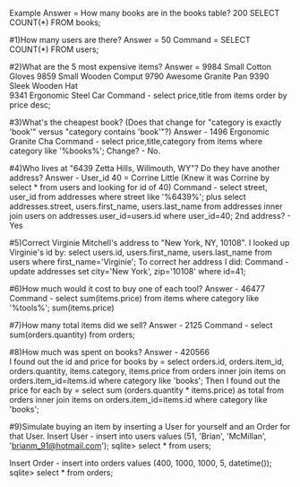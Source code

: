 
Example Answer = How many books are in the books table? 200 SELECT COUNT(*) FROM books;

#1)How many users are there?
Answer = 50
Command = SELECT COUNT(*) FROM users;


#2)What are the 5 most expensive items?
Answer =
9984 Small Cotton Gloves
9859 Small Wooden Comput
9790 Awesome Granite Pan
9390 Sleek Wooden Hat   
9341 Ergonomic Steel Car
Command - select price,title from items order by price desc;


#3)What's the cheapest book? (Does that change for "category is exactly 'book'" versus "category contains 'book'"?)
Answer - 1496 Ergonomic Granite Cha
Command - select price,title,category from items where category like '%books%';
Change? - No.


#4)Who lives at "6439 Zetta Hills, Willmouth, WY"? Do they have another address?
Answer - User_id 40 = Corrine Little (Knew it was Corrine by select * from users and looking for id of 40)
Command - select street, user_id from addresses where street like '%6439%';
                    plus
    select addresses.street, users.first_name, users.last_name from addresses inner join users on addresses.user_id=users.id where user_id=40;
2nd address? - Yes


#5)Correct Virginie Mitchell's address to "New York, NY, 10108".
I looked up Virginie's id by: select users.id,  users.first_name, users.last_name from users where first_name='Virginie';
To correct her address I did:
Command - update addresses set city='New York', zip='10108' where id=41;


#6)How much would it cost to buy one of each tool?
Answer - 46477
Command -  select sum(items.price) from items where category like '%tools%';
sum(items.price)

#7)How many total items did we sell?
Answer - 2125
Command - select sum(orders.quantity) from orders;

#8)How much was spent on books?
Answer - 420566  
I found out the id and price for books by = select orders.id, orders.item_id, orders.quantity, items.category, items.price from orders inner join items on orders.item_id=items.id where category like 'books';
Then I found out the price for each by = select sum (orders.quantity * items.price) as total from orders inner join items on orders.item_id=items.id where category like 'books';

#9)Simulate buying an item by inserting a User for yourself and an Order for that User.
Insert User -
insert into users values (51, 'Brian', 'McMillan', 'brianm_91@hotmail.com');
sqlite> select * from users;

Insert Order -
insert into orders values (400, 1000, 1000, 5, datetime());
sqlite> select * from orders;
